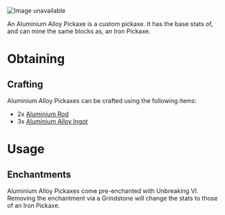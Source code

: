 ![Image unavailable](https://i.imgur.com/WKctQlf.png)

An Aluminium Alloy Pickaxe is a custom pickaxe. It has the base stats of, and can mine the same blocks as, an Iron Pickaxe.

# Obtaining

## Crafting

Aluminium Alloy Pickaxes can be crafted using the following items:

* 2x [Aluminium Rod](Aluminium-Rod)
* 3x [Aluminium Alloy Ingot](Aluminium-Alloy-Ingot)

# Usage

## Enchantments

Aluminium Alloy Pickaxes come pre-enchanted with Unbreaking VI. Removing the enchantment via a Grindstone will change the stats to those of an Iron Pickaxe.